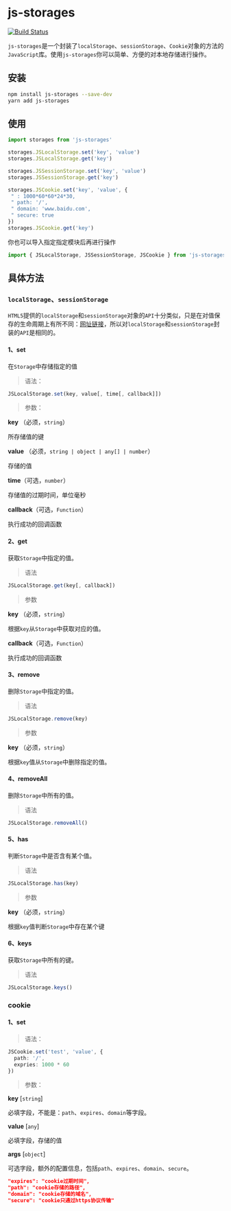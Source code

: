 # js-storages

[![Build Status](https://travis-ci.org/CCZX/js-storage.svg?branch=master)](https://travis-ci.org/CCZX/js-storage)

`js-storages`是一个封装了`localStorage`、`sessionStorage`、`Cookie`对象的方法的`JavaScript`库。使用`js-storages`你可以简单、方便的对本地存储进行操作。

## 安装

```bash
npm install js-storages --save-dev
yarn add js-storages
```

## 使用

```javascript
import storages from 'js-storages'

storages.JSLocalStorage.set('key', 'value')
storages.JSLocalStorage.get('key')

storages.JSSessionStorage.set('key', 'value')
storages.JSSessionStorage.get('key')

storages.JSCookie.set('key', 'value', {
 " : 1000*60*60*24*30,
 " path: '/',
 " domain: 'www.baidu.com',
 " secure: true
})
storages.JSCookie.get('key')
```

你也可以导入指定指定模块后再进行操作
```javascript
import { JSLocalStorage, JSSessionStorage, JSCookie } from 'js-storages'
```

## 具体方法

### `localStorage`、`sessionStorage`
`HTML5`提供的`localStorage`和`sessionStorage`对象的`API`十分类似，只是在对值保存的生命周期上有所不同：[网址链接](https://juejin.im/post/5a191c47f265da43111fe859)，所以对`localStorage`和`sessionStorage`封装的`API`是相同的。

#### 1、set

在`Storage`中存储指定的值

> 语法：

```ts
JSLocalStorage.set(key, value[, time[, callback]])
```

> 参数：

**key** （必须，`string`）

所存储值的键

**value** （必须，`string | object | any[] | number`）

存储的值

**time**（可选，`number`）

存储值的过期时间，单位毫秒

**callback**（可选，`Function`）

执行成功的回调函数

#### 2、get

获取`Storage`中指定的值。

> 语法

```javascript
JSLocalStorage.get(key[, callback])
```

> 参数

**key** （必须，`string`）

根据`key`从`Storage`中获取对应的值。

**callback**（可选，`Function`）

执行成功的回调函数

#### 3、remove

删除`Storage`中指定的值。

> 语法

```javascript
JSLocalStorage.remove(key)
```
> 参数

**key** （必须，`string`）

根据`key`值从`Storage`中删除指定的值。

#### 4、removeAll

删除`Storage`中所有的值。

> 语法

```javascript
JSLocalStorage.removeAll()
```
#### 5、has

判断`Storage`中是否含有某个值。

> 语法

```javascript
JSLocalStorage.has(key)
```
> 参数

**key** （必须，`string`）

根据`key`值判断`Storage`中存在某个键

#### 6、keys

获取`Storage`中所有的键。

> 语法

```javascript
JSLocalStorage.keys()
```

### cookie

#### 1、set

> 语法：

```ts
JSCookie.set('test', 'value', {
  path: '/',
  expries: 1000 * 60
})
```

> 参数：

**key** [`string`]

必填字段，不能是：`path`、`expires`、`domain`等字段。

**value** [`any`]

必填字段，存储的值

**args** [`object`]

可选字段，额外的配置信息，包括`path`、`expires`、`domain`、`secure`。
```json
"expires": "cookie过期时间",
"path": "cookie存储的路径",
"domain": "cookie存储的域名",
"secure": "cookie只通过https协议传输"
```
